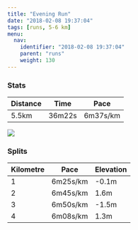 ```yaml
---
title: "Evening Run"
date: "2018-02-08 19:37:04"
tags: [runs, 5-6 km]
menu:
  nav:
    identifier: "2018-02-08 19:37:04"
    parent: "runs"
    weight: 130
---
```


### Stats

| Distance | Time | Pace |
|----------|------|------|
|5.5km|36m22s|6m37s/km|

<img src='https://maps.googleapis.com/maps/api/staticmap?maptype=roadmap&path=enc:ewjeIllvLdBhALzIbCdBLlEjMmGaBuDsCM}B|CCxExJuD}AwDsCOeCdDJtEjJaEqBwD_DPiBvCHrEpJ}DmB{DgCDaCnC@bFpJ_EgBuDyCDqBjC?bFtJ_EiBuDqCD{BrCDzElJsDkBaEwD`@oAvBB`FtJiEwBwDiDb@yA~BBvF{AbBOsFiBaA[_IsDwFrBkEz@jA&key=AIzaSyAfqMeaZ1CCJFGP5cWud__oZnT_Pybg-1M&size=800x800&markers=color:yellow|label:S|53.47203,-2.24983&markers=color:green|label:F|53.47151999999999,-2.2486699999999997'>

### Splits

| Kilometre | Pace | Elevation |
|------|------|-----------|
|1|6m25s/km|-0.1m|
|2|6m45s/km|1.6m|
|3|6m50s/km|-1.5m|
|4|6m08s/km|1.3m|
